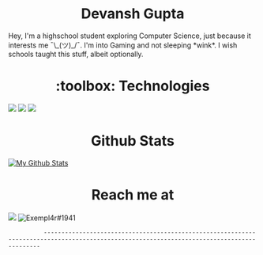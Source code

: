 <h1 align="center">Devansh Gupta</h1>
Hey, I'm a highschool student exploring Computer Science, just because it interests me ¯\_(ツ)_/¯. I'm into Gaming and not sleeping *wink*. I wish schools taught this stuff, albeit optionally.
<h1 align="center"> :toolbox: Technologies </h1>

![](https://img.shields.io/badge/Code-C-informational?style=flat&logo=C&color=blueviolet)
![](https://img.shields.io/badge/Code-Python-informational?style=flat&logo=python&color=blueviolet)
![](https://img.shields.io/badge/Code-Java-informational?style=flat&logo=python&color=blueviolet)

<h1 align="center">Github Stats</h1>
<a href="https://github.com/Devansh-bit">
  <img align="center" src="https://github-readme-stats.vercel.app/api?username=Devansh-bit&show_icons=true&line_height=27&count_private=true&title_color=ffffff&text_color=c9cacc&icon_color=2bbc8a&bg_color=1d1f21" alt="My Github Stats" />
</a>


<h1 align="center">Reach me at</h1>

<a href="https://www.instagram.com/nerdy_dg/"><img src="https://img.icons8.com/cute-clipart/128/000000/instagram-new.png"/></a>
<img src="https://img.icons8.com/cute-clipart/128/000000/discord-new-logo.png" alt="Exempl4r#1941"/>


              -------------------------------------------------------------------------------------------------------------------------------------------

